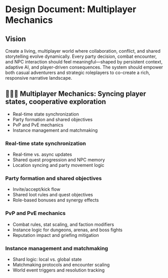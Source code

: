 # Design Document: Multiplayer Mechanics

## Vision

Create a living, multiplayer world where collaboration, conflict, and shared storytelling evolve dynamically. Every party decision, combat encounter, and NPC interaction should feel meaningful—shaped by persistent context, adaptive AI, and player-driven consequences. The system should empower both casual adventurers and strategic roleplayers to co-create a rich, responsive narrative landscape.

## 🧑‍🤝‍🧑 Multiplayer Mechanics: Syncing player states, cooperative exploration

- Real-time state synchronization
- Party formation and shared objectives
- PvP and PvE mechanics
- Instance management and matchmaking

### Real-time state synchronization

- Real-time vs. async updates
- Shared quest progression and NPC memory
- Location syncing and party movement logic

### Party formation and shared objectives

- Invite/accept/kick flow
- Shared loot rules and quest objectives
- Role-based bonuses and synergy effects

### PvP and PvE mechanics

- Combat rules, stat scaling, and faction modifiers
- Instance logic for dungeons, arenas, and boss fights
- Reputation impact and griefing mitigation

### Instance management and matchmaking

- Shard logic: local vs. global state
- Matchmaking protocols and encounter scaling
- World event triggers and resolution tracking
